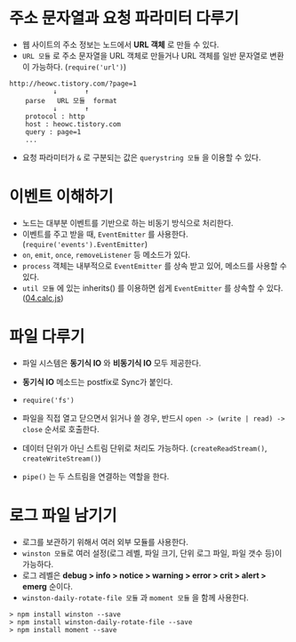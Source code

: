 # 주소 문자열과 요청 파라미터 다루기

- 웹 사이트의 주소 정보는 노드에서 __URL 객체__ 로 만들 수 있다.
- `URL 모듈` 로 주소 문자열을 URL 객체로 만들거나 URL 객체를 일반 문자열로 변환이 가능하다. (`require('url')`)

```text
http://heowc.tistory.com/?page=1
           ↓       ↑
    parse   URL 모듈  format
           ↓       ↑
    protocol : http
    host : heowc.tistory.com
    query : page=1
    ...
```

- 요청 파라미터가 `&` 로 구분되는 값은 `querystring 모듈` 을 이용할 수 있다.

# 이벤트 이해하기

- 노드는 대부분 이벤트를 기반으로 하는 비동기 방식으로 처리한다.
- 이벤트를 주고 받을 때, `EventEmitter` 를 사용한다. (`require('events').EventEmitter`)
- `on`, `emit`, `once`, `removeListener` 등 메소드가 있다.
- `process` 객체는 내부적으로 `EventEmitter` 를 상속 받고 있어, 메소드를 사용할 수 있다.
- `util 모듈` 에 있는 inherits() 를 이용하면 쉽게 `EventEmitter` 를 상속할 수 있다. ([04.calc.js](04.calc.js))

# 파일 다루기

- 파일 시스템은 __동기식 IO__ 와 __비동기식 IO__ 모두 제공한다.
- __동기식 IO__ 메소드는 postfix로 Sync가 붙인다.
- `require('fs')`
- 파일을 직접 열고 닫으면서 읽거나 쓸 경우, 반드시 `open -> (write | read) -> close` 순서로 호출한다.

- 데이터 단위가 아닌 스트림 단위로 처리도 가능하다. (`createReadStream()`, `createWriteStream()`)
- `pipe()` 는 두 스트림을 연결하는 역할을 한다.

# 로그 파일 남기기

- 로그를 보관하기 위해서 여러 외부 모듈를 사용한다.
- `winston 모듈`로 여러 설정(로그 레벨, 파일 크기, 단위 로그 파일, 파일 갯수 등)이 가능하다.
- 로그 레벨은 __debug > info > notice > warning > error > crit > alert > emerg__ 순이다.
- `winston-daily-rotate-file 모듈` 과 `moment 모듈` 을 함께 사용한다.

```text
> npm install winston --save
> npm install winston-daily-rotate-file --save
> npm install moment --save
```
